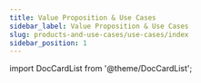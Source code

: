 ```yaml
---
title: Value Proposition & Use Cases
sidebar_label: Value Proposition & Use Cases
slug: products-and-use-cases/use-cases/index
sidebar_position: 1
---
```

import DocCardList from '@theme/DocCardList';

<DocCardList />
